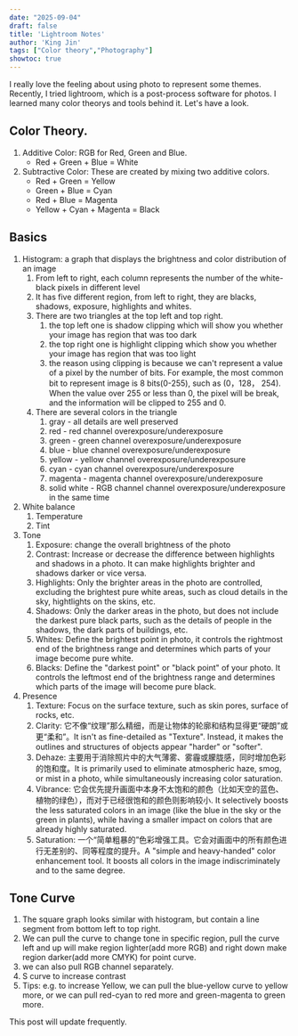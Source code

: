 ```yaml
---
date: "2025-09-04"
draft: false
title: 'Lightroom Notes'
author: 'King Jin'
tags: ["Color theory","Photography"]
showtoc: true
---
```

I really love the feeling about using photo to represent some themes. Recently, I tried lightroom, which is a post-process software for photos. I learned many color theorys and tools behind it. Let's have a look.

## Color Theory.
1. Additive Color: RGB for Red, Green and Blue.
   - Red + Green + Blue = White  
2. Subtractive Color: These are created by mixing two additive colors.
   - Red + Green = Yellow
   - Green + Blue = Cyan
   - Red + Blue = Magenta
   - Yellow + Cyan + Magenta = Black

## Basics
1. Histogram: a graph that displays the brightness and color distribution of an image
   1. From left to right, each column represents the number of the white-black pixels in different level
   2. It has five different region, from left to right, they are blacks, shadows, exposure, highlights and whites.
   3. There are two triangles at the top left and top right. 
      1. the top left one is shadow clipping which will show you whether your image has region that was too dark
      2. the top right one is highlight clipping which show you whether your image has region that was too light
      3. the reason using clipping is because we can't represent a value of a pixel by the number of bits. For example, the most common bit to represent image is 8 bits(0-255), such as (0，128， 254). When the value over 255 or less than 0, the pixel will be break, and the information will be clipped to 255 and 0.
   4. There are several colors in the triangle
      1. gray - all details are well preserved
      2. red - red channel overexposure/underexposure
      3. green - green channel overexposure/underexposure
      4. blue - blue channel overexposure/underexposure
      5. yellow - yellow channel overexposure/underexposure
      6. cyan - cyan channel overexposure/underexposure
      7. magenta - magenta channel overexposure/underexposure
      8. solid white - RGB channel channel overexposure/underexposure in the same time
2. White balance
   1. Temperature
   2. Tint
3. Tone
   1. Exposure: change the overall brightness of the photo
   2. Contrast: Increase or decrease the difference between highlights and shadows in a photo. It can make highlights brighter and shadows darker or vice versa.
   3. Highlights: Only the brighter areas in the photo are controlled, excluding the brightest pure white areas, such as cloud details in the sky, hightlights on the skins, etc.
   4. Shadows: Only the darker areas in the photo, but does not include the darkest pure black parts, such as the details of people in the shadows, the dark parts of buildings, etc.
   5. Whites: Define the brightest point in photo, it controls the rightmost end of the brightness range and determines which parts of your image become pure white.
   6. Blacks: Define the "darkest point" or "black point" of your photo. It controls the leftmost end of the brightness range and determines which parts of the image will become pure black.
4. Presence
   1. Texture: Focus on the surface texture, such as skin pores, surface of rocks, etc.
   2. Clarity: 它不像“纹理”那么精细，而是让物体的轮廓和结构显得更“硬朗”或更“柔和”。It isn't as fine-detailed as "Texture". Instead, it makes the outlines and structures of objects appear "harder" or "softer".
   3. Dehaze: 主要用于消除照片中的大气薄雾、雾霾或朦胧感，同时增加色彩的饱和度。It is primarily used to eliminate atmospheric haze, smog, or mist in a photo, while simultaneously increasing color saturation.
   4. Vibrance: 它会优先提升画面中本身不太饱和的颜色（比如天空的蓝色、植物的绿色），而对于已经很饱和的颜色则影响较小. It selectively boosts the less saturated colors in an image (like the blue in the sky or the green in plants), while having a smaller impact on colors that are already highly saturated.
   5. Saturation: 一个“简单粗暴的”色彩增强工具。它会对画面中的所有颜色进行无差别的、同等程度的提升。A "simple and heavy-handed" color enhancement tool. It boosts all colors in the image indiscriminately and to the same degree.

## Tone Curve
1. The square graph looks similar with histogram, but contain a line segment from bottom left to top right.
2. We can pull the curve to change tone in specific region, pull the curve left and up will make region lighter(add more RGB) and right down make region darker(add more CMYK) for point curve.
3. we can also pull RGB channel separately.
4. S curve to increase contrast
5. Tips: e.g. to increase Yellow, we can pull the blue-yellow curve to yellow more, or we can pull red-cyan to red more and green-magenta to green more.

This post will update frequently.
